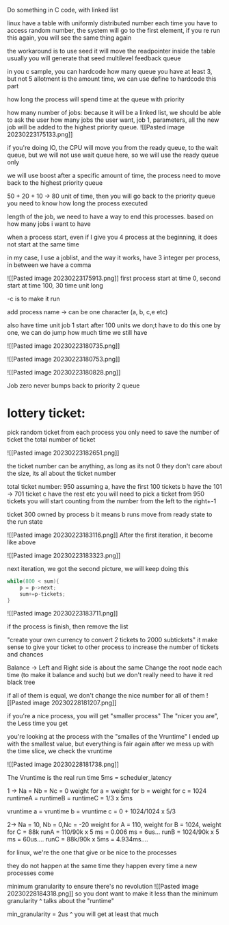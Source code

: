 

Do something in C code, with linked list

linux have a table with uniformly distributed number
each time you have to access random number, the system will go to the first element, if you re run this again, you will see the same thing again

the workaround is to use seed
it will move the readpointer inside the table
usually you will generate that seed
multilevel feedback queue

in you c sample, you can hardcode how many queue you have
at least 3, but not 5
allotment is the amount time, we can use define to hardcode this part

how long the process will spend time at the queue with priority

how many number of jobs: because it will be a linked list, we should be able to ask the user how many jobs the user want, job 1, parameters, all the new job will be added to the highest priority queue. 
![[Pasted image 20230223175133.png]]

if you're doing IO, the CPU will move you from the ready queue, to the wait queue, but we will not use wait queue here, so we will use the ready queue only

we will use boost
after a specific amount of time, the process need to move back to the highest priority queue

50 + 20 + 10 -> 80 unit of time, then you will go back to the priority queue
you need to know how long the process executed

length of the job, we need to have a way to end this processes. based on how many jobs i want to have

when a process start, even if I give you 4 process at the beginning, it does not start at the same time

in my case, I use a joblist, and the way it works, have 3 integer per process, in between we have a comma

![[Pasted image 20230223175913.png]]
first process start at time 0,
second start at time 100, 30 time unit long

-c is to make it run

add process name -> can be one character (a, b, c,e etc)

also have time unit
job 1 start after 100 units
we don;t have to do this one by one, we can do jump
how much time we still have

![[Pasted image 20230223180735.png]]

![[Pasted image 20230223180753.png]]


![[Pasted image 20230223180828.png]]

Job zero never bumps back to priority 2 queue 

# lottery ticket:
pick random ticket from each process
you only need to save the number of ticket
the total number of ticket

![[Pasted image 20230223182651.png]]

the ticket number can be anything, as long as its not 0
they don't care about the size, its all about the ticket number

total ticket number: 950
assuming a, have the first 100 tickets
b have the 101 -> 701 ticket
c have the rest etc
you will need to pick a ticket from 950 tickets
you will start counting from the number from the left to the right+-1

ticket 300 owned by process b
it means b runs
move from ready state to the run state


![[Pasted image 20230223183116.png]]
After the first iteration, it become like above

![[Pasted image 20230223183323.png]]

next iteration, we got the second picture, we will keep doing this

```c
while(800 < sum){
	p = p->next;
	sum+=p-tickets;
}
```

![[Pasted image 20230223183711.png]]

if the process is finish, then remove the list


"create your own currency to convert 2 tickets to 2000 subtickets"
it make sense to give your ticket to other process to increase the number of tickets and chances

Balance -> Left and Right side is about the same
Change the root node each time (to make it balance and such)
but we don't really need to have it
red black tree


if all of them is equal, we don't change the nice number for all of them
![[Pasted image 20230228181207.png]]

if you're a nice process, you will get "smaller process"
The "nicer you are", the Less time you get


you're looking at the process with the "smalles of the Vruntime"
I ended up with the smallest value, but everything is fair again
after we mess up with the time slice, we check the vruntime

![[Pasted image 20230228181738.png]]

The Vruntime is the real run time
5ms = scheduler_latency

1 -> Na = Nb = Nc = 0
weight for a = weight for b = weight for c = 1024
runtimeA = runtimeB = runtimeC = 1/3 x 5ms

vruntime a = vruntime b = vruntime c = 0 + 1024/1024 x 5/3

2-> Na = 10, Nb = 0,Nc = -20
weight for A = 110, weight for B = 1024, weight for C = 88k
runA = 110/90k x 5 ms = 0.006 ms = 6us...
runB = 1024/90k x 5 ms = 60us....
runC = 88k/90k x 5ms = 4.934ms....

for linux, we're the one that give or be nice to the processes

they do not happen at the same time
they happen every time a new processes come

minimum granularity to ensure there's no revolution
![[Pasted image 20230228184318.png]]
so you dont want to make it less than the minimum granularity
^ talks about the "runtime"

min_granularity = 2us
^ you will get at least that much

